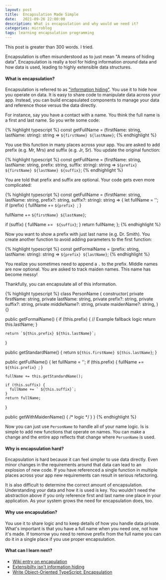 ```yaml
---
layout: post
title:  Encapsulation Made Simple
date:   2021-09-26 22:00:00
description: What is encapsulation and why would we need it?
categories: microblog
tags: learning encapsulation programming
---
```


This post is greater than 300 words. I tried.

Encapsulation is often misunderstood as to just mean "A means of hiding data". Encapsulation is really a tool for hiding information _around_ data and how data is used, leading to highly extensible data structures.

#### What is encapsulation?

Encapsulation is referred to as ["information hiding"](https://en.wikipedia.org/wiki/Encapsulation_(computer_programming)#Information_hiding). You use it to hide how you operate on data. It is easy to share code to manipulate data across your app. Instead, you can build encapsulated components to manage your data and reference those versus the data directly.

For instance, say you have a contact with a name. You think the full name is a first and last name. So you write some code:

{% highlight typescript %}
const getFullName = (firstName: string, lastName: string): string => `${firstName} ${lastName}`;
{% endhighlight %}

You use this function in many places across your app. You are asked to add prefix (e.g. Mr, Mrs) and suffix (e.g. Jr, Sr). You update the original function:

{% highlight typescript %}
const getFullName = (firstName: string, lastName: string, prefix: string, suffix: string): string => `${prefix} ${firstName} ${lastName} ${suffix}`;
{% endhighlight %}

You are told that prefix and suffix are optional. Your code gets even more complicated:

{% highlight typescript %}
const getFullName = (firstName: string, lastName: string, prefix?: string, suffix?: string): string => {
  let fullName = '';
  if (prefix) {
    fullName += `${prefix} `;
  }

  fullName += `${firstName} ${lastName}`;

  if (suffix) {
    fullName += ` ${suffix}`;
  }
  return fullName;
};
{% endhighlight %}

Now you want to show a prefix with just last name (e.g. Dr. Smith). You create another function to avoid adding parameters to the first function:

{% highlight typescript %}
const getFormalName = (prefix: string, lastName: string): string => `${prefix} ${lastName}`;
{% endhighlight %}

You realize you sometimes need to append a `.` to the prefix. Middle names are now optional. You are asked to track maiden names. This name has become messy!

Thankfully, you can encapsulate all of this information.

{% highlight typescript %}
class PersonName {
  constructor(
    private firstName: string,
    private lastName: string,
    private prefix?: string,
    private suffix?: string,
    private middleName?: string,
    private maidenName?: string,
  ) {}

  public getFormalName() {
    if (!this.prefix) {
      // Example fallback logic
      return this.lastName;
    }

    return `${this.prefix} ${this.lastName}`;
  }

  public getStandardName() {
    return `${this.firstName} ${this.lastName}`;
  }

  public getFullName() {
    let fullName = '';
    if (this.prefix) {
      fullName += `${this.prefix} `;
    }

    fullName += this.getStandardName();

    if (this.suffix) {
      fullName += ` ${this.suffix}`;
    }
    return fullName;
  }

  public getWithMaidenName() { /* logic */ }
}
{% endhighlight %}

Now you can just use `PersonName` to handle all of your name logic. Is is simple to add new functions that operate on names. You can make a change and the entire app reflects that change where `PersonName` is used.

#### Why is encapsulation hard?

Encapsulation is hard because it can feel simpler to use data directly. Even minor changes in the requirements around that data can lead to an explosion of new code. If you have referenced a single function in multiple places across your app new requirements can result in serious refactoring.

It is also difficult to determine the correct amount of encapsulation. Understanding your data and how it is used is key. You wouldn't need the abstraction above if you only reference first and last name one place in your application. As your system grows the need for encapsulation does, too.

#### Why use encapsulation?

You use it to share logic and to keep details of how you handle data private. What's important is that you have a full name when you need one, not how it's made. If tomorrow you need to remove prefix from the full name you can do it in a single place if you use proper encapsulation.

#### What can I learn next?

- [Wiki entry on encapulation](https://en.wikipedia.org/wiki/Encapsulation_(computer_programming))
- [Extensibilty isn't information hiding](https://www.infoworld.com/article/2075271/encapsulation-is-not-information-hiding.html)
- [Write Object-Oriented TypeScript: Encapsulation](https://blog.jetbrains.com/webstorm/2019/03/write-object-oriented-typescript-encapsulation/)
